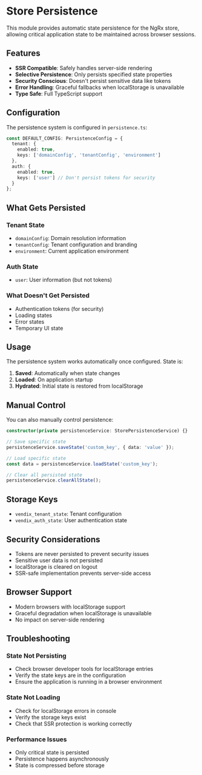 # Store Persistence

This module provides automatic state persistence for the NgRx store, allowing critical application state to be maintained across browser sessions.

## Features

- **SSR Compatible**: Safely handles server-side rendering
- **Selective Persistence**: Only persists specified state properties
- **Security Conscious**: Doesn't persist sensitive data like tokens
- **Error Handling**: Graceful fallbacks when localStorage is unavailable
- **Type Safe**: Full TypeScript support

## Configuration

The persistence system is configured in `persistence.ts`:

```typescript
const DEFAULT_CONFIG: PersistenceConfig = {
  tenant: {
    enabled: true,
    keys: ['domainConfig', 'tenantConfig', 'environment']
  },
  auth: {
    enabled: true,
    keys: ['user'] // Don't persist tokens for security
  }
};
```

## What Gets Persisted

### Tenant State
- `domainConfig`: Domain resolution information
- `tenantConfig`: Tenant configuration and branding
- `environment`: Current application environment

### Auth State
- `user`: User information (but not tokens)

### What Doesn't Get Persisted
- Authentication tokens (for security)
- Loading states
- Error states
- Temporary UI state

## Usage

The persistence system works automatically once configured. State is:

1. **Saved**: Automatically when state changes
2. **Loaded**: On application startup
3. **Hydrated**: Initial state is restored from localStorage

## Manual Control

You can also manually control persistence:

```typescript
constructor(private persistenceService: StorePersistenceService) {}

// Save specific state
persistenceService.saveState('custom_key', { data: 'value' });

// Load specific state
const data = persistenceService.loadState('custom_key');

// Clear all persisted state
persistenceService.clearAllState();
```

## Storage Keys

- `vendix_tenant_state`: Tenant configuration
- `vendix_auth_state`: User authentication state

## Security Considerations

- Tokens are never persisted to prevent security issues
- Sensitive user data is not persisted
- localStorage is cleared on logout
- SSR-safe implementation prevents server-side access

## Browser Support

- Modern browsers with localStorage support
- Graceful degradation when localStorage is unavailable
- No impact on server-side rendering

## Troubleshooting

### State Not Persisting
- Check browser developer tools for localStorage entries
- Verify the state keys are in the configuration
- Ensure the application is running in a browser environment

### State Not Loading
- Check for localStorage errors in console
- Verify the storage keys exist
- Check that SSR protection is working correctly

### Performance Issues
- Only critical state is persisted
- Persistence happens asynchronously
- State is compressed before storage